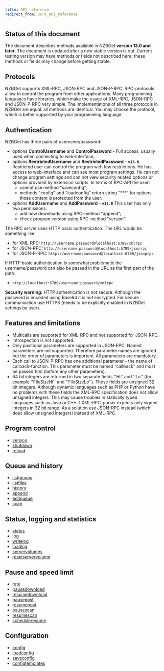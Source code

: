 ```yaml
---
title: API reference
redirect_from: /RPC_API_reference
---
```

## Status of this document
The document describes methods available in NZBGet **version 13.0 and later**. The document is updated after a new stable version is out. Current testing version may have methods or fields not described here; these methods or fields may change before getting stable.

## Protocols
NZBGet supports XML-RPC, JSON-RPC and JSON-P-RPC. RPC-protocols allow to control the program from other applications. Many programming languages have libraries, which make the usage of XML-RPC, JSON-RPC and JSON-P-RPC very simple. The implementations of all three protocols in NZBGet are equal: all methods are identical. You may choose the protocol, which is better supported by your programming language. 

## Authentication
NZBGet has three pairs of username/password:
- options **ControlUsername** and **ControlPassword** - Full access, usually used when connecting to web-interface;
- options **RestrictedUsername** and **RestrictedPassword** - **`v15.0`** Restricted user can control the program with few restrictions. He has access to web-interface and can see most program settings. He can not change program settings and can not view security related options or options provided by extension scripts. In terms of RPC-API the user:
  - cannot use method "saveconfig";
  - methods "config" and "loadconfig" return string "***" for options those content is protected from the user.
- options **AddUsername** and **AddPassword** - **`v15.0`** This user has only two permissions:
  - add new downloads using RPC-method "append";
  - check program version using RPC-method "version".

The RPC server uses HTTP basic authentication. The URL would be something like:
 - for XML-RPC: `http://username:password@localhost:6789/xmlrpc`
 - for JSON-RPC: `http://username:password@localhost:6789/jsonrpc`
 - for JSON-P-RPC: `http://username:password@localhost:6789/jsonprpc`

If HTTP basic authentication is somewhat problematic the username/password can also be passed in the URL as the first part of the path:
 - `http://localhost:6789/username:password/xmlrpc`

**Security warning:** HTTP authentication is not secure. Although the password is encoded using Base64 it is not encrypted. For secure communication use HTTPS (needs to be explicitly enabled in NZBGet settings by user).

## Features and limitations
 - Multicalls are supported for XML-RPC and not supported for JSON-RPC.
 - Introspection is not supported.
 - Only positional parameters are supported in JSON-RPC. Named parameters are not supported. Therefore parameter names are ignored but the order of parameters is important. All parameters are mandatory.
 - Each call to JSON-P-RPC has one additional parameter - the name of callback-function. This parameter must be named "callback" and must be passed first (before any other parameters).
 - 64 bit integers are returned in two separate fields ''Hi'' and ''Lo'' (for example ''FileSizeHi'' and ''FileSizeLo''). These fields are unsigned 32 bit integers. Although dynamic languages such as PHP or Python have no problems with these fields the XML-RPC specification does not allow unsigned integers. This may cause troubles in statically typed languages such as Java or C++ if XML-RPC-parser expects only signed integers in 32 bit range. As a solution use JSON-RPC instead (which does allow unsigned integers) instead of XML-RPC.

## Program control
- [version](version)
- [shutdown](shutdown)
- [reload](reload)

## Queue and history
- [listgroups](listgroups)
- [listfiles](listfiles)
- [history](history)
- [append](append)
- [editqueue](editqueue)
- [scan]([scan)

## Status, logging and statistics
- [status](status)
- [log](log)
- [writelog](writelog)
- [loadlog](loadlog)
- [servervolumes](servervolumes)
- [resetservervolume](resetservervolume)

## Pause and speed limit
- [rate](rate)
- [pausedownload](pausedownload)
- [resumedownload](resumedownload)
- [pausepost](pausepost)
- [resumepost](resumepost)
- [pausescan](pausescan)
- [resumescan](resumescan)
- [scheduleresume](scheduleresume)

## Configuration
- [config](config)
- [loadconfig](loadconfig)
- [saveconfig](saveconfig)
- [configtemplates](configtemplates)